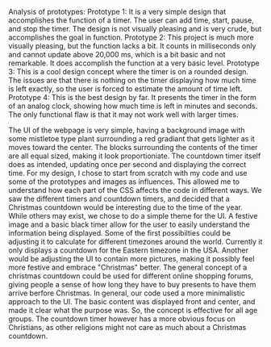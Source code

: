 Analysis of prototypes: 
Prototype 1: It is a very simple design that accomplishes the function of a timer. The user can add time, start, pause, and stop the timer. The design is not visually pleasing and is very crude, but accomplishes the goal in function.
Prototype 2: This project is much more visually pleasing, but the function lacks a bit. It counts in milliseconds only and cannot update above 20,000 ms, which is a bit basic and not remarkable. It does accomplish the function at a very basic level.
Prototype 3: This is a cool design concept where the timer is on a rounded design. The issues are that there is nothing on the timer displaying how much time is left exactly, so the user is forced to estimate the amount of time left.
Prototype 4: This is the best design by far. It presents the timer in the form of an analog clock, showing how much time is left in minutes and seconds. The only functional flaw is that it may not work well with larger times.


The UI of the webpage is very simple, having a background image with some mistletoe type plant surrounding a red gradiant that gets lighter as it moves toward the center. The blocks surrounding the contents of the timer are all equal sized, making it look proportioniate. The countdown timer itself does as intended, updating once per second and displaying the correct time.
For my design, I chose to start from scratch with my code and use some of the prototypes and images as influences. This allowed me to understand how each part of the CSS affects the code in different ways. We saw the different timers and countdown timers, and decided that a Christmas countdown would be interesting due to the time of the year. While others may exist, we chose to do a simple theme for the UI. A festive image and a basic black timer allow for the user to easily understand the information being displayed. Some of the first possibilties could be adjusting it to calculate for different timezones around the world. Currently it only displays a countdown for the Eastern timezone in the USA. Another would be adjusting the UI to contain more pictures, making it possibly feel more festive and embrace "Christmas" better. The general concept of a christmas countdown could be used for different online shopping forums, giving people a sense of how long they have to buy presents to have them arrive berfore Christmas. In general, our code used a more minimalistic approach to the UI. The basic content was displayed front and center, and made it clear what the purpose was. So, the concept is effective for all age groups. The countdown timer however has a more obvious focus on Christians, as other religions might not care as much about a Christmas countdown.